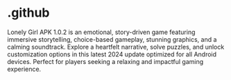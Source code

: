 # .github
Lonely Girl APK 1.0.2 is an emotional, story-driven game featuring immersive storytelling, choice-based gameplay, stunning graphics, and a calming soundtrack. Explore a heartfelt narrative, solve puzzles, and unlock customization options in this latest 2024 update optimized for all Android devices. Perfect for players seeking a relaxing and impactful gaming experience.

